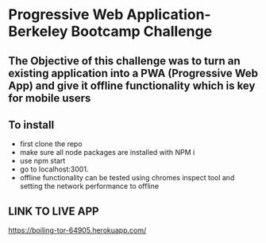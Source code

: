 # Progressive Web Application-Berkeley Bootcamp Challenge

## The Objective of this challenge was to turn an existing application into a PWA (Progressive Web App) and give it offline functionality which is key for mobile users

## To install
* first clone the repo
* make sure all node packages are installed with NPM i
* use npm start 
* go to localhost:3001. 
* offline functionality can be tested using chromes inspect tool and setting the network performance to offline


## LINK TO LIVE APP
https://boiling-tor-64905.herokuapp.com/

